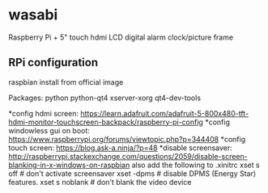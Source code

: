 # wasabi

Raspberry Pi + 5" touch hdmi LCD digital alarm clock/picture frame

RPi configuration
-----------------
raspbian install from official image

Packages:
python
python-qt4
xserver-xorg
qt4-dev-tools

*config hdmi screen: https://learn.adafruit.com/adafruit-5-800x480-tft-hdmi-monitor-touchscreen-backpack/raspberry-pi-config
*config windowless gui on boot: https://www.raspberrypi.org/forums/viewtopic.php?p=344408
*config touch screen: https://blog.ask-a.ninja/?p=48
*disable screensaver: http://raspberrypi.stackexchange.com/questions/2059/disable-screen-blanking-in-x-windows-on-raspbian
      also add the following to .xinitrc
	    xset s off         # don't activate screensaver
      xset -dpms         # disable DPMS (Energy Star) features.
      xset s noblank     # don't blank the video device


